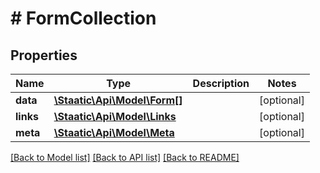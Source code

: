 # # FormCollection

## Properties

Name | Type | Description | Notes
------------ | ------------- | ------------- | -------------
**data** | [**\Staatic\Api\Model\Form[]**](Form.md) |  | [optional]
**links** | [**\Staatic\Api\Model\Links**](Links.md) |  | [optional]
**meta** | [**\Staatic\Api\Model\Meta**](Meta.md) |  | [optional]

[[Back to Model list]](../../README.md#models) [[Back to API list]](../../README.md#endpoints) [[Back to README]](../../README.md)
